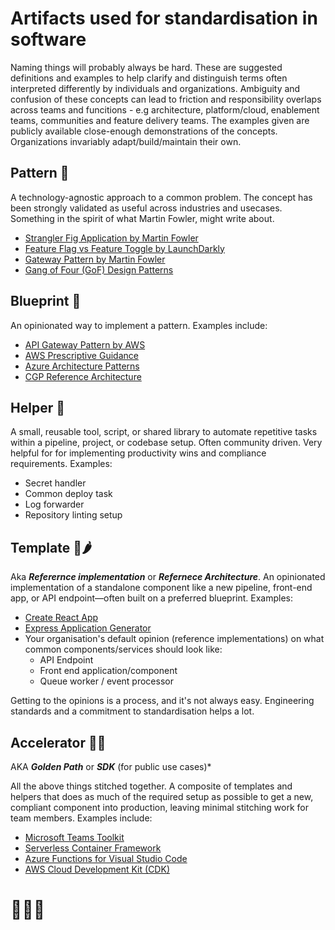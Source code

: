 # Artifacts used for standardisation in software

Naming things will probably always be hard. 
These are suggested definitions and examples to help clarify and distinguish terms often interpreted differently by individuals and organizations. 
Ambiguity and confusion of these concepts can lead to friction and responsibility overlaps across teams and funcitions - e.g architecture, platform/cloud, enablement teams, communities and feature delivery teams.
The examples given are publicly available close-enough demonstrations of the concepts. Organizations invariably adapt/build/maintain their own.

## Pattern 🧩
A technology-agnostic approach to a common problem. The concept has been strongly validated as useful across industries and usecases. Something in the spirit of what Martin Fowler, might write about.
- [Strangler Fig Application by Martin Fowler](https://martinfowler.com/bliki/StranglerFigApplication.html)
- [Feature Flag vs Feature Toggle by LaunchDarkly](https://launchdarkly.com/blog/is-it-a-feature-flag-or-a-feature-toggle/)
- [Gateway Pattern by Martin Fowler](https://martinfowler.com/articles/gateway-pattern.html)
- [Gang of Four (GoF) Design Patterns](https://www.digitalocean.com/community/tutorials/gangs-of-four-gof-design-patterns)

## Blueprint 📐
An opinionated way to implement a pattern. Examples include:
- [API Gateway Pattern by AWS](https://docs.aws.amazon.com/prescriptive-guidance/latest/modernization-integrating-microservices/api-gateway-pattern.html)
- [AWS Prescriptive Guidance](https://docs.aws.amazon.com/prescriptive-guidance/latest/cloud-design-patterns/introduction.html)
- [Azure Architecture Patterns](https://learn.microsoft.com/en-us/azure/architecture/patterns/)
- [CGP Reference Architecture](https://cloud.google.com/architecture)

## Helper 🔧
A small, reusable tool, script, or shared library to automate repetitive tasks within a pipeline, project, or codebase setup. Often community driven. Very helpful for for implementing productivity wins and compliance requirements. Examples:
- Secret handler
- Common deploy task
- Log forwarder
- Repository linting setup

## Template 📄🌶️
Aka ___Referernce implementation___ or ___Refernece Architecture___. An opinionated implementation of a standalone component like a new pipeline, front-end app, or API endpoint—often built on a preferred blueprint. Examples:
- [Create React App](https://create-react-app.dev/)
- [Express Application Generator](https://expressjs.com/en/starter/generator.html)
- Your organisation's default opinion (reference implementations) on what common components/services should look like:
    - API Endpoint
    - Front end application/component
    - Queue worker / event processor

Getting to the opinions is a process, and it's not always easy. Engineering standards and a commitment to standardisation helps a lot.

## Accelerator 🤖🧶
AKA ___Golden Path___ or ___SDK___ (for public use cases)*

All the above things stitched together. A composite of templates and helpers that does as much of the required setup as possible to get a new, compliant component into production, leaving minimal stitching work for team members.
Examples include:

- [Microsoft Teams Toolkit](https://learn.microsoft.com/en-us/microsoftteams/platform/toolkit/teams-toolkit-fundamentals)
- [Serverless Container Framework](https://www.serverless.com/blog/introducing-serverless-container-framework)
- [Azure Functions for Visual Studio Code](https://marketplace.visualstudio.com/items?itemName=ms-azuretools.vscode-azurefunctions)
- [AWS Cloud Development Kit (CDK)](https://aws.amazon.com/cdk/)

# 🧑‍💻🧶